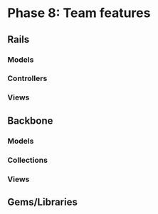 # Phase 8: Team features

## Rails
### Models

### Controllers

### Views

## Backbone
### Models

### Collections

### Views

## Gems/Libraries
